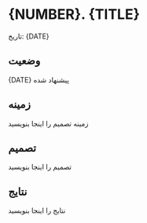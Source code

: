 # {NUMBER}. {TITLE}

تاریخ: {DATE}

## وضعیت 

{DATE} پیشنهاد شده

## زمینه

زمینه تصمیم را اینجا بنویسید

## تصمیم

تصمیم را اینجا بنویسید

## نتایج

نتایج را اینجا بنویسید
